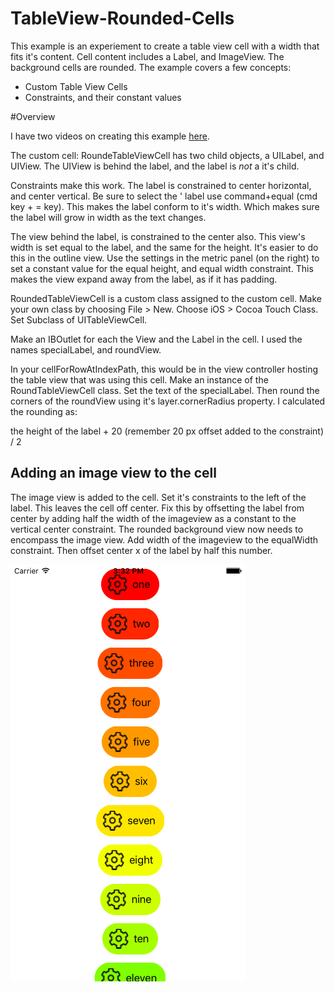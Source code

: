 # TableView-Rounded-Cells

This example is an experiement to create a table view cell with a width that fits it's content. Cell content includes a Label, and ImageView. The background cells are rounded. The example covers a few concepts:

* Custom Table View Cells
* Constraints, and their constant values

#Overview

I have two videos on creating this example [here](https://www.youtube.com/watch?v=Dvp_6Rv6eRM&list=PLoN_ejT35AEjGsgK1L4x0Pzp7Msgtpdvz). 

The custom cell: RoundeTableViewCell has two child objects, a UILabel, and UIView. The UIView is behind the label, 
and the label is *not* a it's child. 

Constraints make this work. The label is constrained to center horizontal, and center vertical. Be sure to select the '
label use command+equal (cmd key + = key). This makes the label conform to it's width. Which makes sure the label will grow
in width as the text changes. 

The view behind the label, is constrained to the center also. This view's width is set equal to the label, and the same for 
the height. It's easier to do this in the outline view. Use the settings in the metric panel (on the right) to set a constant
value for the equal height, and equal width constraint. This makes the view expand away from the label, as if it has padding. 

RoundedTableViewCell is a custom class assigned to the custom cell. Make your own class by choosing File > New. Choose iOS > Cocoa Touch Class. Set Subclass of UITableViewCell. 

Make an IBOutlet for each the View and the Label in the cell.
I used the names specialLabel, and roundView. 

In your cellForRowAtIndexPath, this would be in the view controller hosting the table view that was using this cell. Make an
instance of the RoundTableViewCell class. Set the text of the specialLabel. Then round the corners of the roundView using it's layer.cornerRadius property. I calculated the rounding as: 

the height of the label + 20 (remember 20 px offset added to the constraint) / 2

## Adding an image view to the cell

The image view is added to the cell. Set it's constraints to the left of the label. This leaves the cell off center. Fix this
by offsetting the label from center by adding half the width of the imageview as a constant to the vertical center
constraint. The rounded background view now needs to encompass the image view. Add width of the imageview to the equalWidth
constraint. Then offset center x of the label by half this number. 

![screenshot](screenshot.png)
